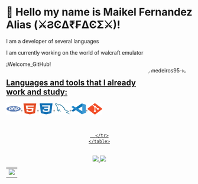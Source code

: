 
 <div style="display: inline_block;">
  </a>
  <h1>👋 Hello my name is Maikel Fernandez Alias ​​(⚔ϨϾ∆₹₣∆ϾƩ⚔)!   
    </a>
  </h1>
 <p> I am a developer of several languages <br />  
 <p> I am currently working on the world of walcraft emulator<br />  
  <p>¡Welcome_GitHub!<br />  
   <a href="https://www.linkedin.com/in/mikefernandz" target="_blank">
      <img align="right" alt="fmedeiros95-icon" height="150" style="border-radius: 50px;" src="https://user-images.githubusercontent.com/50658729/150192870-85e99bf3-1dfd-493a-928c-196dec858896.jpg">

  <div style="display: inline_block">
    <h2>Languages ​​and tools that I already work and study:</h2>
    <img align="center" alt="mikefernandz-PHP" height="30" width="40" src="https://raw.githubusercontent.com/devicons/devicon/master/icons/php/php-plain.svg">
    <img align="center" alt="mikefernandz-HTML5" height="30" width="40" src="https://raw.githubusercontent.com/devicons/devicon/master/icons/html5/html5-plain.svg">
    <img align="center" alt="mikefernandz-CSS3" height="30" width="40" src="https://raw.githubusercontent.com/devicons/devicon/master/icons/css3/css3-plain.svg">
    <img align="center" alt="mikefernandz-MySQL" height="30" width="40" src="https://raw.githubusercontent.com/devicons/devicon/master/icons/mysql/mysql-plain.svg">
    <img align="center" alt="mikefernandz-VSCode" height="30" width="40" src="https://raw.githubusercontent.com/devicons/devicon/master/icons/vscode/vscode-original.svg">
    <img align="center" alt="mikefernandz-VSCode" height="30" width="40" src="https://raw.githubusercontent.com/devicons/devicon/master/icons/git/git-original.svg">
  </div>
</div><br /><br />

<div align="center">
  <a href="https://github.com/mikefernandz">
    <table style="border: none !important;" cellspacing="0" cellpadding="0">
      <tr style="border: none !important;">
        <td style="border: none !important;"><img height="180em" src="https://github-readme-stats.vercel.app/api?username=mikefernandz&show_icons=true&theme=merko&include_all_commits=true&count_private=true"/></td>
        
      </tr>
    </table>
  </a>
</div><br />

<div align="center"> 
  <a href="https://wa.me/+5353716361" target="_blank_"><img src="https://img.shields.io/badge/WhatsApp-25D366?style=for-the-badge&logo=whatsapp&logoColor=white"></a>
 <a href="mailto:maikelfernandez970724@gmail.com"><img src="https://img.shields.io/badge/Gmail-D14836?style=for-the-badge&logo=gmail&logoColor=white" target="_blank"></a>
 <!--   <a href="https://www.facebook.com/Medeiros95" target="_blank_"><img src="https://img.shields.io/badge/Facebook-1877F2?style=for-the-badge&logo=facebook&logoColor=white"></a>
  <a href="https://instagram.com/fmedeiros95" target="_blank"><img src="https://img.shields.io/badge/-Instagram-%23E4405F?style=for-the-badge&logo=instagram&logoColor=white" target="_blank"></a>
  
 <a href="https://www.linkedin.com/in/fmedeiros95" target="_blank"><img src="https://img.shields.io/badge/-LinkedIn-%230077B5?style=for-the-badge&logo=linkedin&logoColor=white" target="_blank"></a> 
</div>
  -->

  
  
